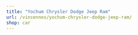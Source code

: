 ```yaml
---
title: "Yochum Chrysler Dodge Jeep Ram"
url: /vincennes/yochum-chrysler-dodge-jeep-ram/
shop: car
---
```

